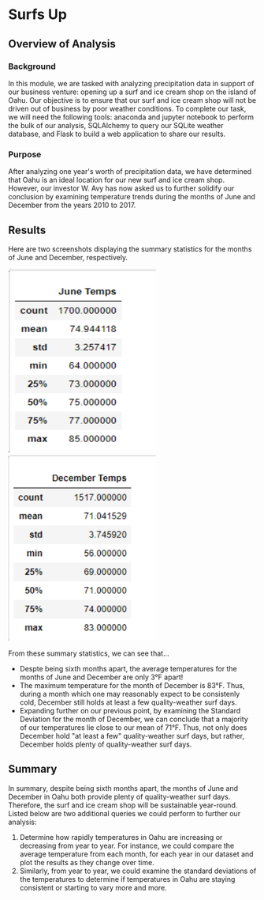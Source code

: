 # Surfs Up

## Overview of Analysis

### Background

In this module, we are tasked with analyzing precipitation data in support of our business venture: opening up a surf and ice cream shop on the island of Oahu. Our objective is to ensure that our surf and ice cream shop will not be driven out of business by poor weather conditions. To complete our task, we will need the following tools: anaconda and jupyter notebook to perform the bulk of our analysis, SQLAlchemy to query our SQLite weather database, and Flask to build a web application to share our results.

### Purpose

After analyzing one year's worth of precipitation data, we have determined that Oahu is an ideal location for our new surf and ice cream shop. However, our investor W. Avy has now asked us to further solidify our conclusion by examining temperature trends during the months of June and December from the years 2010 to 2017. 

## Results

Here are two screenshots displaying the summary statistics for the months of June and December, respectively.

<img src="https://github.com/dharlerjr/surfs_up/blob/main/Resources/D1_June_Temps.PNG" width="300" height="375"> <img src="https://github.com/dharlerjr/surfs_up/blob/main/Resources/D2_Dec_Temps.PNG" width="300" height="375">

From these summary statistics, we can see that...

- Despte being sixth months apart, the average temperatures for the months of June and December are only 3°F apart!
- The maximum temperature for the month of December is 83°F. Thus, during a month which one may reasonably expect to be consistenly cold, December still holds at least a few quality-weather surf days.
- Expanding further on our previous point, by examining the Standard Deviation for the month of December, we can conclude that a majority of our temperatures lie close to our mean of 71°F. Thus, not only does December hold "at least a few" quality-weather surf days, but rather, December holds plenty of quality-weather surf days.

## Summary

In summary, despite being sixth months apart, the months of June and December in Oahu both provide plenty of quality-weather surf days. Therefore, the surf and ice cream shop will be sustainable year-round. Listed below are two additional queries we could perform to further our analysis:

1. Determine how rapidly temperatures in Oahu are increasing or decreasing from year to year. For instance, we could compare the average temperature from each month, for each year in our dataset and plot the results as they change over time.
2. Similarly, from year to year, we could examine the standard deviations of the temperatures to determine if temperatures in Oahu are staying consistent or starting to vary more and more.
